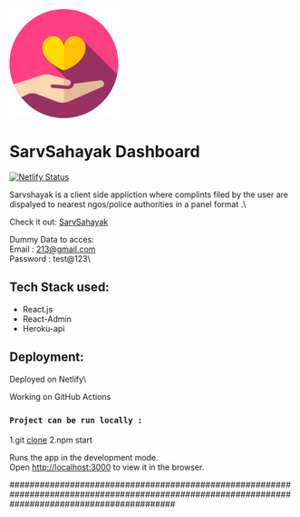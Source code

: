 ![Logo](/src/photos/logo192.png)

# SarvSahayak Dashboard

[![Netlify Status](https://api.netlify.com/api/v1/badges/ef16a4f0-6517-4370-9ff6-b591f8e9ea10/deploy-status)](https://app.netlify.com/sites/ngosarvsahayak/deploys)

Sarvshayak is a client side appliction where complints filed by the user are dispalyed to nearest ngos/police authorities in a panel format .\


Check it out: [SarvSahayak](https://ngosarvsahayak.netlify.app/#/login)

Dummy Data to acces:\
Email : 213@gmail.com\
Password : test@123\

## Tech Stack used:

* React.js
* React-Admin
* Heroku-api
  
## Deployment:
   
   Deployed on Netlify\
   
   Working on GitHub Actions
   
### `Project can be run locally :`

1.git [clone](https://github.com/SarvSahayak/SarvSahayak-NGOApp.git)
2.npm start
   
Runs the app in the development mode.\
Open [http://localhost:3000](http://localhost:3000) to view it in the browser.




#################################################################################################################################################

